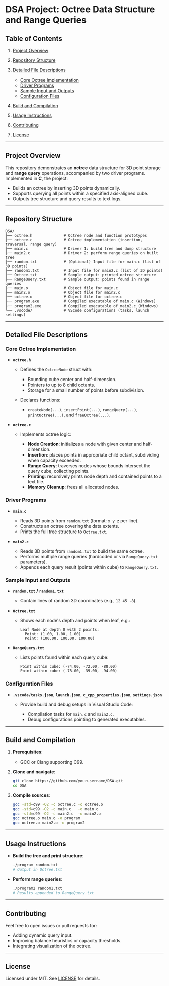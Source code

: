 # DSA Project: Octree Data Structure and Range Queries

## Table of Contents

1. [Project Overview](#project-overview)
2. [Repository Structure](#repository-structure)
3. [Detailed File Descriptions](#detailed-file-descriptions)

   * [Core Octree Implementation](#core-octree-implementation)
   * [Driver Programs](#driver-programs)
   * [Sample Input and Outputs](#sample-input-and-outputs)
   * [Configuration Files](#configuration-files)
4. [Build and Compilation](#build-and-compilation)
5. [Usage Instructions](#usage-instructions)
6. [Contributing](#contributing)
7. [License](#license)

---

## Project Overview

This repository demonstrates an **octree** data structure for 3D point storage and **range query** operations, accompanied by two driver programs. Implemented in **C**, the project:

* Builds an octree by inserting 3D points dynamically.
* Supports querying all points within a specified axis-aligned cube.
* Outputs tree structure and query results to text logs.

---

## Repository Structure

```
DSA/
├── octree.h              # Octree node and function prototypes
├── octree.c              # Octree implementation (insertion, traversal, range query)
├── main.c                # Driver 1: build tree and dump structure
├── main2.c               # Driver 2: perform range queries on built tree
├── random.txt            # (Optional) Input file for main.c (list of 3D points)
├── random1.txt           # Input file for main2.c (list of 3D points)
├── Octree.txt            # Sample output: printed octree structure
├── RangeQuery.txt        # Sample output: points found in range queries
├── main.o                # Object file for main.c
├── main2.o               # Object file for main2.c
├── octree.o              # Object file for octree.c
├── program.exe           # Compiled executable of main.c (Windows)
├── program2.exe          # Compiled executable of main2.c (Windows)
└── .vscode/              # VSCode configurations (tasks, launch settings)
```

---

## Detailed File Descriptions

### Core Octree Implementation

* **`octree.h`**

  * Defines the `OctreeNode` struct with:

    * Bounding cube center and half-dimension.
    * Pointers to up to 8 child octants.
    * Storage for a small number of points before subdivision.
  * Declares functions:

    * `createNode(...)`, `insertPoint(...)`, `rangeQuery(...)`, `printOctree(...)`, and `freeOctree(...)`.

* **`octree.c`**

  * Implements octree logic:

    * **Node Creation**: initializes a node with given center and half-dimension.
    * **Insertion**: places points in appropriate child octant, subdividing when capacity exceeded.
    * **Range Query**: traverses nodes whose bounds intersect the query cube, collecting points.
    * **Printing**: recursively prints node depth and contained points to a text file.
    * **Memory Cleanup**: frees all allocated nodes.

### Driver Programs

* **`main.c`**

  * Reads 3D points from `random.txt` (format: `x y z` per line).
  * Constructs an octree covering the data extents.
  * Prints the full tree structure to `Octree.txt`.

* **`main2.c`**

  * Reads 3D points from `random1.txt` to build the same octree.
  * Performs multiple range queries (hardcoded or via `RangeQuery.txt` parameters).
  * Appends each query result (points within cube) to `RangeQuery.txt`.

### Sample Input and Outputs

* **`random.txt` / `random1.txt`**

  * Contain lines of random 3D coordinates (e.g., `12 45 -8`).

* **`Octree.txt`**

  * Shows each node's depth and points when leaf, e.g.:

    ```
    Leaf Node at depth 0 with 2 points:
      Point: (1.00, 1.00, 1.00)
      Point: (100.00, 100.00, 100.00)
    ```

* **`RangeQuery.txt`**

  * Lists points found within each query cube:

    ```
    Point within cube: (-74.00, -72.00, -88.00)
    Point within cube: (-78.00, -39.00, -94.00)
    ```

### Configuration Files

* **`.vscode/tasks.json`**, **`launch.json`**, **`c_cpp_properties.json`**, **`settings.json`**

  * Provide build and debug setups in Visual Studio Code:

    * Compilation tasks for `main.c` and `main2.c`.
    * Debug configurations pointing to generated executables.

---

## Build and Compilation

1. **Prerequisites**:

   * GCC or Clang supporting C99.
2. **Clone and navigate**:

   ```bash
   git clone https://github.com/yourusername/DSA.git
   cd DSA
   ```
3. **Compile sources**:

   ```bash
   gcc -std=c99 -O2 -c octree.c -o octree.o
   gcc -std=c99 -O2 -c main.c   -o main.o
   gcc -std=c99 -O2 -c main2.c  -o main2.o
   gcc octree.o main.o -o program
   gcc octree.o main2.o -o program2
   ```

---

## Usage Instructions

* **Build the tree and print structure**:

  ```bash
  ./program random.txt
  # Output in Octree.txt
  ```

* **Perform range queries**:

  ```bash
  ./program2 random1.txt
  # Results appended to RangeQuery.txt
  ```

---

## Contributing

Feel free to open issues or pull requests for:

* Adding dynamic query input.
* Improving balance heuristics or capacity thresholds.
* Integrating visualization of the octree.

---

## License

Licensed under MIT. See [LICENSE](LICENSE) for details.
